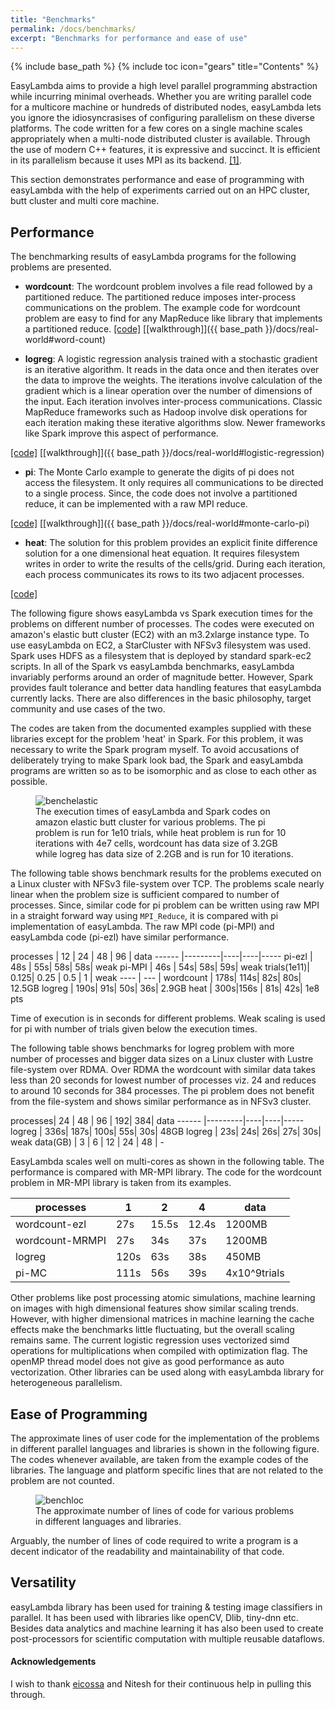 ```yaml
---
title: "Benchmarks"
permalink: /docs/benchmarks/
excerpt: "Benchmarks for performance and ease of use"
---
```

{% include base_path %}
{% include toc icon="gears" title="Contents" %}

EasyLambda aims to provide a high level parallel programming abstraction while
incurring minimal overheads. Whether you are writing parallel code for a multicore
machine or hundreds of distributed nodes, easyLambda lets you ignore the idiosyncrasises
of configuring parallelism on these diverse platforms. The code written for a few
cores on a single machine scales appropriately when a multi-node distributed cluster
is available. Through the use of modern C++ features, it is expressive and succinct. 
It is efficient in its parallelism because it uses MPI as its backend. 
[[1]](http://www.sciencedirect.com/science/article/pii/S1877050915017895).

This section demonstrates performance and ease of programming with easyLambda
with the help of experiments carried out on an HPC cluster, butt cluster and
multi core machine.

## Performance
The benchmarking results of easyLambda programs for the following problems are
presented.

- **wordcount**: 
The wordcount problem involves a file read followed by a partitioned reduce. The partitioned
reduce imposes inter-process communications on the problem. The example code for wordcount 
problem are easy to find for any MapReduce like library that implements a partitioned reduce.
[[code]](https://github.com/haptork/easyLambda/tree/master/examples/wordcount.cpp)
[[walkthrough]]({{ base_path }}/docs/real-world#word-count)

- **logreg**: 
A logistic regression analysis trained with a stochastic gradient is an iterative algorithm.
It reads in the data once and then iterates over the data to improve the weights. The iterations 
involve calculation of the gradient which is a linear operation over the number of dimensions of 
the input. Each iteration involves inter-process communications. Classic MapReduce frameworks 
such as Hadoop involve disk operations for each iteration making these iterative algorithms slow. 
Newer frameworks like Spark improve this aspect of performance. 

[[code]](https://github.com/haptork/easyLambda/tree/master/examples/logreg.cpp)
[[walkthrough]]({{ base_path }}/docs/real-world#logistic-regression)

- **pi**: 
The Monte Carlo example to generate the digits of pi does not access the filesystem. It only
requires all communications to be directed to a single process. Since, the code does not involve
a partitioned reduce, it can be implemented with a raw MPI reduce.

[[code]](https://github.com/haptork/easyLambda/tree/master/examples/pi.cpp)
[[walkthrough]]({{ base_path }}/docs/real-world#monte-carlo-pi)

- **heat**: 
The solution for this problem provides an explicit finite difference solution for a one 
dimensional heat equation. It requires filesystem writes in order to write the results 
of the cells/grid. During each iteration, each process communicates its rows to its 
two adjacent processes. 

[[code]](https://github.com/haptork/easyLambda/tree/master/examples/1d-Diffusion.cpp)

The following figure shows easyLambda vs Spark execution times for the problems on 
different number of processes. The codes were executed on amazon's elastic butt cluster 
(EC2) with an m3.2xlarge instance type. To use easyLambda on EC2, a StarCluster with 
NFSv3 filesystem was used. Spark uses HDFS as a filesystem that is deployed by standard 
spark-ec2 scripts. In all of the Spark vs easyLambda benchmarks, easyLambda invariably 
performs around an order of magnitude better. However, Spark provides fault tolerance 
and better data handling features that easyLambda currently lacks. There are also 
differences in the basic philosophy, target community and use cases of the two.

The codes are taken from the documented examples supplied with these libraries except
for the problem 'heat' in Spark. For this problem, it was necessary to write the Spark
program myself. To avoid accusations of deliberately trying to make Spark look bad, the 
Spark and easyLambda programs are written so as to be isomorphic and as close to each 
other as possible. 

<figure>
  <img src="{{ site.url }}{{ site.baseurl }}/images/benchelastic.png" alt="benchelastic">
  <figcaption>
    The execution times of easyLambda and Spark codes on amazon elastic butt
    cluster for various problems. The pi problem is run for 1e10 trials, while
    heat problem is run for 10 iterations with 4e7 cells, wordcount has data
    size of 3.2GB while logreg has data size of 2.2GB and is run for 10
    iterations.
  </figcaption>
</figure>

The following table shows benchmark results for the problems executed on a
Linux cluster with NFSv3 file-system over TCP. The problems scale nearly
linear when the problem size is sufficient compared to number of processes.
Since, similar code for pi problem can be written using raw MPI in a straight
forward way using `MPI_Reduce`, it is compared with pi implementation of
easyLambda. The raw MPI code (pi-MPI) and easyLambda code (pi-ezl) have
similar performance.


processes  | 12 | 24 | 48 | 96 | data
------ |---------|----|----|-----
pi-ezl | 48s | 55s| 58s| 58s| weak
pi-MPI | 46s | 54s| 58s| 59s| weak
trials(1e11)| 0.125| 0.25 | 0.5 | 1 | weak
----   | ---       |
wordcount | 178s| 114s| 82s| 80s| 12.5GB
logreg | 190s| 91s| 50s| 36s| 2.9GB
heat | 300s|156s | 81s| 42s| 1e8 pts

Time of execution is in seconds for different problems. Weak scaling is used
for pi with number of trials given below the execution times. 

The following table shows benchmarks for logreg problem with more number of processes 
and bigger data sizes on a Linux cluster with Lustre file-system over RDMA. Over RDMA 
the wordcount with similar data takes less than 20 seconds for lowest number of processes 
viz. 24 and reduces to around 10 seconds for 384 processes. The pi problem does not benefit
from the file-system and shows similar performance as in NFSv3 cluster.

processes| 24 | 48 | 96 | 192| 384| data
------   |---------|----|----|-----
logreg   | 336s| 187s| 100s| 55s| 30s| 48GB
logreg   | 23s| 24s| 26s| 27s| 30s| weak
data(GB) | 3 | 6 | 12 | 24 | 48 | -

EasyLambda scales well on multi-cores as shown in the following table. The 
performance is compared with MR-MPI library. The code for the wordcount problem in
MR-MPI library is taken from its examples.

processes       | 1    | 2    | 4    | data
----------------|---------    |----  |---- |-----
wordcount-ezl   | 27s  | 15.5s| 12.4s| 1200MB
wordcount-MRMPI | 27s  |34s   | 37s  | 1200MB
logreg          | 120s |63s   | 38s  | 450MB
pi-MC           | 111s |56s   | 39s  | 4x10^9trials

Other problems like post processing atomic simulations, machine learning on
images with high dimensional features show similar scaling trends. However,
with higher dimensional matrices in machine learning the cache effects make
the benchmarks little fluctuating, but the overall scaling remains same. The
current logistic regression uses vectorized simd operations for multiplications
when compiled with optimization flag. The openMP thread model does not give as
good performance as auto vectorization. Other libraries can be used along with
easyLambda library for heterogeneous parallelism.

## Ease of Programming

The approximate lines of user code for the implementation of the problems in
different parallel languages and libraries is shown in the following figure.
The codes whenever available, are taken from the example codes of the
libraries. The language and platform specific lines that are not related to
the problem are not counted.

<figure>
  <img src="{{ site.url }}{{ site.baseurl }}/images/benchloc.png" alt="benchloc">
  <figcaption>
    The approximate number of lines of code for various problems in different
    languages and libraries.  
  </figcaption>
</figure>

Arguably, the number of lines of code required to write a program is a decent
indicator of the readability and maintainability of that code. 

## Versatility

easyLambda library has been used for training & testing image classifiers
in parallel. It has been used with libraries like openCV, Dlib, tiny-dnn etc.
Besides data analytics and machine learning it has also been used to create
post-processors for scientific computation with multiple reusable dataflows. 

#### Acknowledgements

I wish to thank [eicossa](https://github.com/eicossa) and Nitesh for their
continuous help in pulling this through.
